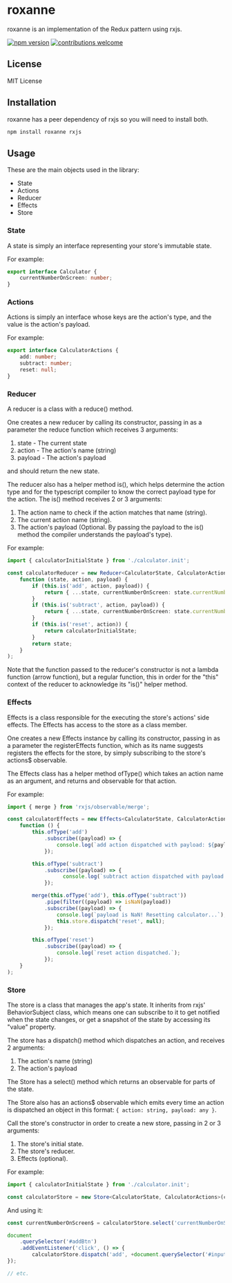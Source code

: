 # roxanne

roxanne is an implementation of the Redux pattern using rxjs.

[![npm version](https://badge.fury.io/js/roxanne.svg)](https://badge.fury.io/js/roxanne)
[![contributions welcome](https://img.shields.io/badge/contributions-welcome-brightgreen.svg?style=flat)](https://github.com/ophirbushi/roxanne/issues)

## License

MIT License

## Installation

roxanne has a peer dependency of rxjs so you will need to install both.

```sh
npm install roxanne rxjs
```

## Usage

These are the main objects used in the library: 

* State
* Actions
* Reducer
* Effects
* Store

### State 

A state is simply an interface representing your store's immutable state.

For example: 

```ts
export interface Calculator {
    currentNumberOnScreen: number;
}
```

### Actions

Actions is simply an interface whose keys are the action's type, and the value is the action's payload.

For example:

```ts
export interface CalculatorActions {
    add: number;
    subtract: number;
    reset: null;
}
```

### Reducer

A reducer is a class with a reduce() method. 

One creates a new reducer by calling its constructor, passing in as a parameter the reduce function which receives 3 arguments: 

1. state - The current state
2. action - The action's name (string)  
3. payload - The action's payload

and should return the new state.

The reducer also has a helper method is(), which helps determine the action type and for the typescript compiler to know the correct payload type for the action. The is() method receives 2 or 3 arguments:

1. The action name to check if the action matches that name (string).
2. The current action name (string).
3. The action's payload (Optional. By passing the payload to the is() method the compiler understands the payload's type).

For example:

```ts
import { calculatorInitialState } from './calculator.init';

const calculatorReducer = new Reducer<CalculatorState, CalculatorActions>(
    function (state, action, payload) {
        if (this.is('add', action, payload)) {
            return { ...state, currentNumberOnScreen: state.currentNumberOnScreen + payload };
        }
        if (this.is('subtract', action, payload)) {
            return { ...state, currentNumberOnScreen: state.currentNumberOnScreen - payload };
        }
        if (this.is('reset', action)) {
            return calculatorInitialState;
        }
        return state;
    }
);
```

Note that the function passed to the reducer's constructor is not a lambda function (arrow function), but a regular function, this in order for the "this" context of the reducer to acknowledge its "is()" helper method.

### Effects

Effects is a class responsible for the executing the store's actions' side effects. The Effects has access to the store as a class member.

One creates a new Effects instance by calling its constructor, passing in as a parameter the registerEffects function, which as its name suggests registers the effects for the store, by simply subscribing to the store's actions$ observable.

The Effects class has a helper method ofType() which takes an action name as an argument, and returns and observable for that action. 

For example:

```ts
import { merge } from 'rxjs/observable/merge';

const calculatorEffects = new Effects<CalculatorState, CalculatorActions>(
    function () {
        this.ofType('add')
            .subscribe((payload) => {
                console.log(`add action dispatched with payload: ${payload}.`);
            });

        this.ofType('subtract')
            .subscribe((payload) => {
                  console.log(`subtract action dispatched with payload: ${payload}.`);
            });

        merge(this.ofType('add'), this.ofType('subtract'))
            .pipe(filter((payload) => isNaN(payload))
            .subscribe((payload) => {
                console.log(`payload is NaN! Resetting calculator...`);
                this.store.dispatch('reset', null);
            });

        this.ofType('reset')
            .subscribe((payload) => {
                console.log(`reset action dispatched.`);
            });
    }
);
```

### Store

The store is a class that manages the app's state. It inherits from rxjs' BehaviorSubject class, which means one can subscribe to it to get notified when the state changes, or get a snapshot of the state by accessing its "value" property. 

The store has a dispatch() method which dispatches an action, and receives 2 arguments:

1. The action's name (string)
2. The action's payload

The Store has a select() method which returns an observable for parts of the state. 

The Store also has an actions$ observable which emits every time an action is dispatched an object in this format: ```{ action: string, payload: any }```.

Call the store's constructor in order to create a new store, passing in 2 or 3 arguments:

1. The store's initial state.
2. The store's reducer.
3. Effects (optional).

For example: 

```ts
import { calculatorInitialState } from './calculator.init';

const calculatorStore = new Store<CalculatorState, CalculatorActions>(calculatorInitialState, calculatorReducer, [calculatorEffects]);
```

And using it:

```ts
const currentNumberOnScreen$ = calculatorStore.select('currentNumberOnScreen');

document
    .querySelector('#addBtn')
    .addEventListener('click', () => { 
        calculatorStore.dispatch('add', +document.querySelector('#input').value);
});

// etc.
```
